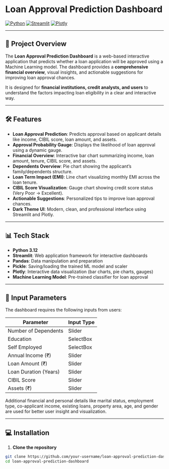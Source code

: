 # Loan Approval Prediction Dashboard

[![Python](https://img.shields.io/badge/Python-3.12-blue)](https://www.python.org/) 
[![Streamlit](https://img.shields.io/badge/Streamlit-v1.30-orange)](https://streamlit.io/) 
[![Plotly](https://img.shields.io/badge/Plotly-v5.18-purple)](https://plotly.com/python/)

---

## 🚀 Project Overview

The **Loan Approval Prediction Dashboard** is a web-based interactive application that predicts whether a loan application will be approved using a Machine Learning model. The dashboard provides a **comprehensive financial overview**, visual insights, and actionable suggestions for improving loan approval chances.

It is designed for **financial institutions, credit analysts, and users** to understand the factors impacting loan eligibility in a clear and interactive way.

---

## 🛠️ Features

- **Loan Approval Prediction**: Predicts approval based on applicant details like income, CIBIL score, loan amount, and assets.
- **Approval Probability Gauge**: Displays the likelihood of loan approval using a dynamic gauge.
- **Financial Overview**: Interactive bar chart summarizing income, loan amount, tenure, CIBIL score, and assets.
- **Dependents Overview**: Pie chart showing the applicant’s family/dependents structure.
- **Loan Term Impact (EMI)**: Line chart visualizing monthly EMI across the loan tenure.
- **CIBIL Score Visualization**: Gauge chart showing credit score status (Very Poor → Excellent).
- **Actionable Suggestions**: Personalized tips to improve loan approval chances.
- **Dark Theme UI**: Modern, clean, and professional interface using Streamlit and Plotly.

---

## 📊 Tech Stack

- **Python 3.12**
- **Streamlit**: Web application framework for interactive dashboards
- **Pandas**: Data manipulation and preparation
- **Pickle**: Saving/loading the trained ML model and scaler
- **Plotly**: Interactive data visualization (bar charts, pie charts, gauges)
- **Machine Learning Model**: Pre-trained classifier for loan approval

---

## 📝 Input Parameters

The dashboard requires the following inputs from users:

| Parameter              | Input Type |
|------------------------|------------|
| Number of Dependents   | Slider     |
| Education              | SelectBox  |
| Self Employed          | SelectBox  |
| Annual Income (₹)      | Slider     |
| Loan Amount (₹)        | Slider     |
| Loan Duration (Years)  | Slider     |
| CIBIL Score            | Slider     |
| Assets (₹)             | Slider     |

Additional financial and personal details like marital status, employment type, co-applicant income, existing loans, property area, age, and gender are used for better user insight and visualization.

---

## 💻 Installation

1. **Clone the repository**

```bash
git clone https://github.com/your-username/loan-approval-prediction-dashboard.git
cd loan-approval-prediction-dashboard
